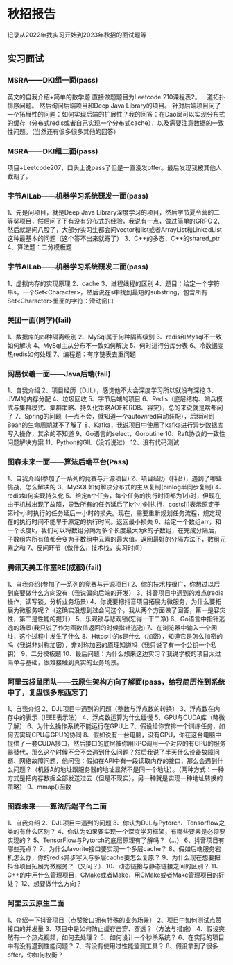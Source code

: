 # 秋招报告
记录从2022年找实习开始到2023年秋招的面试题等
## 实习面试
### MSRA——DKI组一面(pass)
英文的自我介绍+简单的数学题
直接做题题目为Leetcode 210课程表2。一道拓扑排序问题。
然后询问后端项目和Deep Java Library的项目。
针对后端项目问了一个拓展性的问题：如何实现后端的扩展性？我的回答：在Dao层可以实现分布式的缓存（分布式redis或者自己实现一个分布式cache），以及需要注意数据的一致性问题。（当然还有很多很多其他的回答）

### MSRA——DKI组二面(pass)
项目+Leetcode207，口头上说pass了但是一直没发offer。最后发现我被其他人截胡了。

### 字节AILab——机器学习系统研发一面(pass)
1、先是问项目，就是Deep Java Library深度学习的项目，然后字节夏令营的二等奖项目，然后问了下有没有分布式的经验，我说有一点，做过简单的GRPC
2、然后就是问八股了，大部分实习生都会问vector和list或者ArrayList和LinkedList这种最基本的问题（这个答不出来就寄了）
3、C++的多态、C++的shared_ptr
4、算法题：二分模板题

### 字节AILab——机器学习系统研发二面(pass)
1、虚拟内存的实现原理
2、cache
3、进程线程的区别
4、题目：给定一个字符串s，一个Set\<Character>，然后说在s中找到最短的substring，包含所有Set\<Character>里面的字符：滑动窗口

### 美团一面(同学)(fail)
1、数据库的四种隔离级别
2、MySql属于何种隔离级别
3、redis和Mysql不一致如何解决
4、MySql主从分布不一致如何解决
5、何时进行分库分表
6、冷数据变热redis如何处理
7、编程题：有序链表去重问题

### 网易伏羲一面——Java后端(fail)
1、自我介绍
2、项目经历（DJL），感觉他不太会深度学习所以就没有深挖
3、JVM的内存分配
4、垃圾回收
5、字节后端的项目
6、Redis（底层结构、哨兵模式与集群模式、集群策略、持久化策略AOF和RDB、容灾），总的来说就是啥都问了
7、Spring的问题（一点不会，就知道一个autowired自动装配），后续问到Bean的生命周期就不了解了
8、Kafka，我说项目中使用了kafka进行异步数据库写入操作，其余的不知道
9、Go语言的select，Goroutine
10、Raft协议的一致性问题解决方案
11、Python的GIL（没听说过）
12、没有代码测试

### 图森未来一面——算法后端平台(Pass)
1、自我介绍(参加了一系列的竞赛与开源项目)
2、项目经历（抖音)，遇到了哪些挑战，怎么解决的
3、MySQL如何解决分布式的主从复制(binlog半同步复制)
4、redis如何实现持久化
5、给定n个任务，每个任务的执行时间都为1小时，但现在由于机械出现了故障，导致所有的任务延后了k个小时执行，costs[i]表示原定于第i个小时执行的任务延后一小时的损失。现在，需要重新规划任务流程，规定现在的执行时间不能早于原定的执行时间。返回最小损失
6、给定一个数组arr，和一个长度k，我们可以将数组分隔为多个长度最大为k的子数组，在完成分隔后，子数组内所有值都会变为子数组中元素的最大值。返回最好的分隔方法下，数组元素之和
7、反问环节（做什么，技术栈，实习时间）

### 腾讯天美工作室RE(成都)(fail)
1、自我介绍(参加了一系列的竞赛与开源项目)
2、你的技术栈很广，你想过以后到底要做什么方向没有（我说偏向后端的开发）
3、抖音项目中遇到的难点(redis操作，读写锁，分析业务场景)
4、你说要把抖音项目拓展为微服务，为什么要拓展为微服务呢？（这确实没想到过会问这个，我从两个方面做了回答，第一是容灾性，第二是性能的提升）
5、乐观锁与悲观锁(忘得一干二净)
6、Go语言中指针逃逸的场景(我只说了作为函数值返回的时候指针逃逸)
7、在浏览器中输入一个网址，这个过程中发生了什么
8、Https中的s是什么（加密），知道它是怎么加密的吗（我说非对称加密），非对称加密的原理知道吗（我只说了有一个公钥一个私钥）
9、二分模板题
10、最后问题：为什么想来这边实习？我说学校的项目太过简单与基础，很难接触到真实的业务场景。

### 阿里云袋鼠团队——云原生架构方向了解面(pass，给我简历推到系统中了，复盘很多东西忘了)
1、自我介绍
2、DJL项目中遇到的问题（整数与浮点数的转换）
3、浮点数在内存中的表示（IEEE表示法）
4、浮点数运算为什么缓慢
5、GPU与CUDA库（略微了解）
6、为什么操作系统不能运行在GPU上
7、假设给你安排一个训练任务，如何去实现CPU与GPU的协同
8、假如说有一台电脑，没有GPU，你在这台电脑中提供了一套CUDA接口，然后接口的底层被你用RPC调用一个对应的有GPU的服务器替代，那么这个时候不会不会遇到什么问题？然后我说了半天什么设备故障问题、网络故障问题，他问我：假如在API中有一段读取内存的接口，那么会遇到什么问题？（机器A的地址跟服务器的地址显然不是同一个地址）。（两种方式：一种方式是把内存数据全部发送过去（但是不现实），另一种就是实现一种地址转换的策略）
9、mmap()函数

### 图森未来——算法后端平台二面
1、自我介绍
2、DJL项目中遇到的问题
3、你认为DJL与Pytorch、Tensorflow之类的有什么区别？
4、你认为如果要实现一个深度学习框架，有哪些要素是必须要实现的？
5、TensorFlow与Pytorch的底层原理有了解吗？（...）
6、抖音项目有哪些亮点？
7、为什么favorite接口要实现一个多层cache？
8、假如后端服务宕机怎么办，你的redis异步写入与多层cache要怎么复原？
9、为什么现在想要把抖音项目拓展为微服务？（又问？）
10、动态链接与静态链接之间的区别？
11、C++的中用什么管理项目，CMake或者Make，用CMake或者Make管理项目的好处？
12、想要做什么方向？

### 阿里云云原生二面
1、介绍一下抖音项目（点赞接口拥有特殊的业务场景）
2、项目中如何测试点赞接口的并发量
3、项目中是如何防止缓存击穿、穿透？（方法与措施）
4、假设突然有一个热点视频，如何去处理？
5、如何设计一个秒杀系统？
6、在实际的项目中有没有遇到性能问题？
7、有没有使用过性能监测工具？
8、假设拿到了很多offer，你如何权衡？
